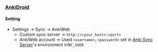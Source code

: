 ### [AnkiDroid](https://github.com/ankidroid/Anki-Android)

#### Setting

- Settings → Sync → AnkiWeb
	- Custom sync server → `http://<your_host>:<port>`
	- AnkiWeb account → Used `<username>`, `<password>` set in [Anki Sync Server](https://scillidan.github.io/notes/serve/anki-sync-server.html)'s environment `SYNC_USER`